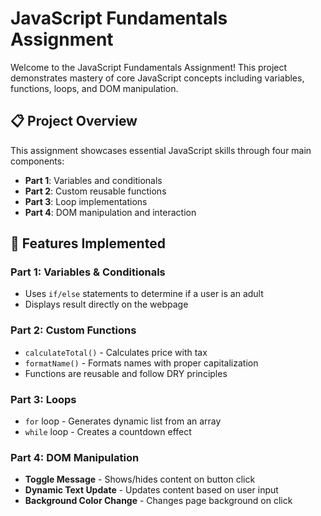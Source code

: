 # JavaScript Fundamentals Assignment

Welcome to the JavaScript Fundamentals Assignment! This project demonstrates mastery of core JavaScript concepts including variables, functions, loops, and DOM manipulation.

## 📋 Project Overview

This assignment showcases essential JavaScript skills through four main components:
- **Part 1**: Variables and conditionals
- **Part 2**: Custom reusable functions
- **Part 3**: Loop implementations
- **Part 4**: DOM manipulation and interaction


## 🚀 Features Implemented

### Part 1: Variables & Conditionals
- Uses `if/else` statements to determine if a user is an adult
- Displays result directly on the webpage

### Part 2: Custom Functions
- `calculateTotal()` - Calculates price with tax
- `formatName()` - Formats names with proper capitalization
- Functions are reusable and follow DRY principles

### Part 3: Loops
- `for` loop - Generates dynamic list from an array
- `while` loop - Creates a countdown effect

### Part 4: DOM Manipulation
- **Toggle Message** - Shows/hides content on button click
- **Dynamic Text Update** - Updates content based on user input
- **Background Color Change** - Changes page background on click

